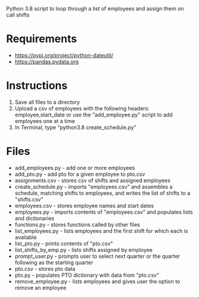 Python 3.8 script to loop through a list of employees and assign them on call shifts

# Requirements
* https://pypi.org/project/python-dateutil/
* https://pandas.pydata.org

# Instructions
1. Save all files to a directory
1. Upload a csv of employees with the following headers: employee,start_date or use the "add_employee.py" script to add employees one at a time
1. In Terminal, type "python3.8 create_schedule.py"

# Files
* add_employees.py - add one or more employees
* add_pto.py - add pto for a given employee to pto.csv
* assignments.csv - stores csv of shifts and assigned employees
* create_schedule.py - imports "employees.csv" and assembles a schedule, matching shifts to employees, and writes the list of shifts to a "shifts.csv"
* employees.csv - stores employee names and start dates
* employees.py - imports contents of "employees.csv" and populates lists and dictionaries
* functions.py - stores functions called by other files
* list_employees.py - lists employees and the first shift for which each is available
* list_pto.py - prints contents of "pto.csv"
* list_shifts_by_emp.py - lists shifts assigned by employee
* prompt_user.py - prompts user to select next quarter or the quarter following as the starting quarter
* pto.csv - stores pto data
* pto.py - populates PTO dictionary with data from "pto.csv"
* remove_employee.py - lists employees and gives user the option to remove an employee
